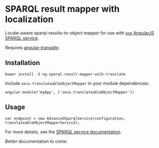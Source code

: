 # SPARQL result mapper with localization

Locale-aware sparql-results-to-object mapper for use with [our AngularJS SPARQL service](https://github.com/SemanticComputing/angular-paging-sparql-service).

Requires [angular-translate](https://github.com/angular-translate/angular-translate).

## Installation

`bower install -S ng-sparql-result-mapper-with-translate`

Include `seco.translateableObjectMapper` in your module dependencies:

`angular.module('myApp', ['seco.translateableObjectMapper'])`

## Usage

```
var endpoint = new AdvancedSparqlService(configuration, translateableObjectMapperService);
```

For more details, see the [SPARQL service documentation](http://semanticcomputing.github.io/angular-paging-sparql-service/#/api/sparql.AdvancedSparqlService).

Better documentation to come.
